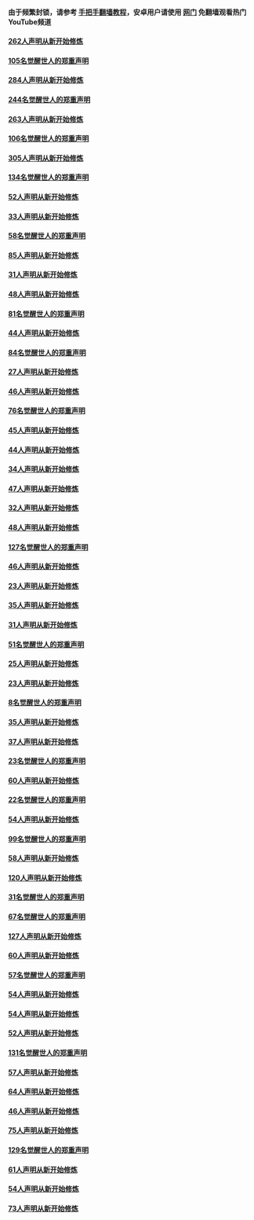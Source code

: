 #### 由于频繁封锁，请参考 [手把手翻墙教程](https://github.com/gfw-breaker/guides/wiki/)，安卓用户请使用 [网门](https://github.com/gfw-breaker/nogfw/blob/master/dl.md?t=04121300) 免翻墙观看热门YouTube频道 

#### [262人声明从新开始修炼](../pages/91/423004.md?t=04121300) 

#### [105名觉醒世人的郑重声明](../pages/91/423003.md?t=04121300) 

#### [284人声明从新开始修炼](../pages/91/422707.md?t=04121300) 

#### [244名觉醒世人的郑重声明](../pages/91/422706.md?t=04121300) 

#### [263人声明从新开始修炼](../pages/91/422553.md?t=04121300) 

#### [106名觉醒世人的郑重声明](../pages/91/422552.md?t=04121300) 

#### [305人声明从新开始修炼](../pages/91/422153.md?t=04121300) 

#### [134名觉醒世人的郑重声明](../pages/91/422152.md?t=04121300) 

#### [52人声明从新开始修炼](../pages/91/421846.md?t=04121300) 

#### [33人声明从新开始修炼](../pages/91/421804.md?t=04121300) 

#### [58名觉醒世人的郑重声明](../pages/91/421845.md?t=04121300) 

#### [85人声明从新开始修炼](../pages/91/421769.md?t=04121300) 

#### [31人声明从新开始修炼](../pages/91/421763.md?t=04121300) 

#### [48人声明从新开始修炼](../pages/91/421605.md?t=04121300) 

#### [81名觉醒世人的郑重声明](../pages/91/421656.md?t=04121300) 

#### [44人声明从新开始修炼](../pages/91/421544.md?t=04121300) 

#### [84名觉醒世人的郑重声明](../pages/91/421543.md?t=04121300) 

#### [27人声明从新开始修炼](../pages/91/421465.md?t=04121300) 

#### [46人声明从新开始修炼](../pages/91/421454.md?t=04121300) 

#### [76名觉醒世人的郑重声明](../pages/91/421453.md?t=04121300) 

#### [45人声明从新开始修炼](../pages/91/421452.md?t=04121300) 

#### [44人声明从新开始修炼](../pages/91/421422.md?t=04121300) 

#### [34人声明从新开始修炼](../pages/91/421322.md?t=04121300) 

#### [47人声明从新开始修炼](../pages/91/421264.md?t=04121300) 

#### [32人声明从新开始修炼](../pages/91/421225.md?t=04121300) 

#### [48人声明从新开始修炼](../pages/91/421202.md?t=04121300) 

#### [127名觉醒世人的郑重声明](../pages/91/421224.md?t=04121300) 

#### [46人声明从新开始修炼](../pages/91/421203.md?t=04121300) 

#### [23人声明从新开始修炼](../pages/91/421138.md?t=04121300) 

#### [35人声明从新开始修炼](../pages/91/421122.md?t=04121300) 

#### [31人声明从新开始修炼](../pages/91/421081.md?t=04121300) 

#### [51名觉醒世人的郑重声明](../pages/91/421080.md?t=04121300) 

#### [25人声明从新开始修炼](../pages/91/421020.md?t=04121300) 

#### [23人声明从新开始修炼](../pages/91/420884.md?t=04121300) 

#### [8名觉醒世人的郑重声明](../pages/91/420883.md?t=04121300) 

#### [35人声明从新开始修炼](../pages/91/420809.md?t=04121300) 

#### [37人声明从新开始修炼](../pages/91/420766.md?t=04121300) 

#### [23名觉醒世人的郑重声明](../pages/91/420765.md?t=04121300) 

#### [60人声明从新开始修炼](../pages/91/420727.md?t=04121300) 

#### [22名觉醒世人的郑重声明](../pages/91/420726.md?t=04121300) 

#### [54人声明从新开始修炼](../pages/91/420529.md?t=04121300) 

#### [99名觉醒世人的郑重声明](../pages/91/420528.md?t=04121300) 

#### [58人声明从新开始修炼](../pages/91/420198.md?t=04121300) 

#### [120人声明从新开始修炼](../pages/91/420141.md?t=04121300) 

#### [31名觉醒世人的郑重声明](../pages/91/420197.md?t=04121300) 

#### [67名觉醒世人的郑重声明](../pages/91/420140.md?t=04121300) 

#### [127人声明从新开始修炼](../pages/91/420082.md?t=04121300) 

#### [60人声明从新开始修炼](../pages/91/420081.md?t=04121300) 

#### [57名觉醒世人的郑重声明](../pages/91/420080.md?t=04121300) 

#### [54人声明从新开始修炼](../pages/91/419533.md?t=04121300) 

#### [54人声明从新开始修炼](../pages/91/419532.md?t=04121300) 

#### [52人声明从新开始修炼](../pages/91/419531.md?t=04121300) 

#### [131名觉醒世人的郑重声明](../pages/91/419530.md?t=04121300) 

#### [57人声明从新开始修炼](../pages/91/419430.md?t=04121300) 

#### [64人声明从新开始修炼](../pages/91/419429.md?t=04121300) 

#### [46人声明从新开始修炼](../pages/91/419428.md?t=04121300) 

#### [75人声明从新开始修炼](../pages/91/419427.md?t=04121300) 

#### [129名觉醒世人的郑重声明](../pages/91/419426.md?t=04121300) 

#### [61人声明从新开始修炼](../pages/91/419198.md?t=04121300) 

#### [54人声明从新开始修炼](../pages/91/419197.md?t=04121300) 

#### [73人声明从新开始修炼](../pages/91/419196.md?t=04121300) 

